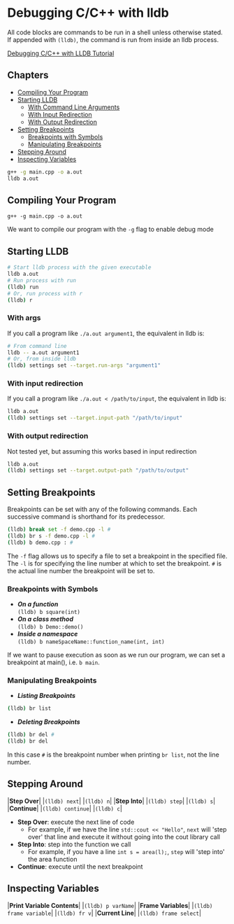 # Debugging C/C++ with lldb

All code blocks are commands to be run in a shell unless otherwise stated. 
If appended with `(lldb)`, the command is run from inside an lldb process.

[Debugging C/C++ with LLDB Tutorial](https://www.youtube.com/watch?v=2GV0K9Y2MKA&t=440s)

## Chapters

* [Compiling Your Program](#compiling-your-program)
* [Starting LLDB](#starting-lldb)
    * [With Command Line Arguments](#with-args)
    * [With Input Redirection](#with-input-redirection)
    * [With Output Redirection](#with-output-redirection)
* [Setting Breakpoints](#setting-breakpoints)
    * [Breakpoints with Symbols](#breakpoints-with-symbols)
    * [Manipulating Breakpoints](#manipulating-breakpoints)
* [Stepping Around](#stepping-around)
* [Inspecting Variables](#inspecting-variables)


```bash
g++ -g main.cpp -o a.out
lldb a.out
```

## Compiling Your Program

`g++ -g main.cpp -o a.out`  

We want to compile our program with the `-g` flag to enable debug mode

## Starting LLDB

```bash
# Start lldb process with the given executable
lldb a.out
# Run process with run
(lldb) run
# Or, run process with r
(lldb) r
````

### With args

If you call a program like `./a.out argument1`, the equivalent in lldb is:

```bash
# From command line
lldb -- a.out argument1
# Or, from inside lldb
(lldb) settings set --target.run-args "argument1"
```

### With input redirection

If you call a program like `./a.out < /path/to/input`, the equivalent in
lldb is:

```bash
lldb a.out
(lldb) settings set --target.input-path "/path/to/input"
```

### With output redirection

Not tested yet, but assuming this works based in input redirection

```bash
lldb a.out
(lldb) settings set --target.output-path "/path/to/output"
```

## Setting Breakpoints

Breakpoints can be set with any of the following commands. Each successive
command is shorthand for its predecessor.  

```bash
(lldb) break set -f demo.cpp -l #
(lldb) br s -f demo.cpp -l #
(lldb) b demo.cpp : #
```

The `-f` flag allows us to specify a file to set a breakpoint in the specified
file. The `-l` is for specifying the line number at which to set the breakpoint.
`#` is the actual line number the breakpoint will be set to.

### Breakpoints with Symbols

* ***On a function***  
`(lldb) b square(int)`
* ***On a class method***  
`(lldb) b Demo::demo()`  
* ***Inside a namespace***  
`(lldb) b nameSpaceName::function_name(int, int)`  

If we want to pause execution as soon as we run our program, we can set a
breakpoint at main(), i.e. `b main`.

### Manipulating Breakpoints

* ***Listing Breakpoints***

```bash
(lldb) br list
```

* ***Deleting Breakpoints***

```bash
(lldb) br del #
(lldb) br del
```

In this case `#` is the breakpoint number when printing `br list`, not the line
number.

## Stepping Around

|**Step Over**|
|`(lldb) next`|
|`(lldb) n`|
|**Step Into**|
|`(lldb) step`|
|`(lldb) s`|
|**Continue**|
|`(lldb) continue`|
|`(lldb) c`|

* **Step Over**: execute the next line of code
    * For example, if we have the line `std::cout << "Hello"`, `next` will 'step
      over' that line and execute it without going into the cout library call
* **Step Into**: step into the function we call
    * For example, if you have a line `int s = area(l);`, `step` will 'step
      into' the area function
* **Continue**: execute until the next breakpoint

## Inspecting Variables

|**Print Variable Contents**|
|`(lldb) p varName`|
|**Frame Variables**|
|`(lldb) frame variable`|
|`(lldb) fr v`|
|**Current Line**|
|`(lldb) frame select`|


